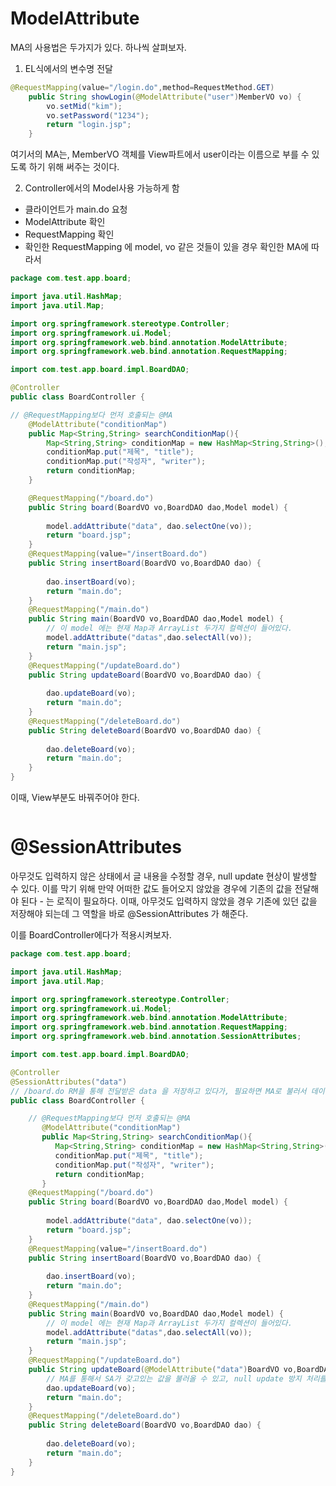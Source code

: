 # ModelAttribute

MA의 사용법은 두가지가 있다. 하나씩 살펴보자. 

1. EL식에서의 변수명 전달 

```java
@RequestMapping(value="/login.do",method=RequestMethod.GET)
	public String showLogin(@ModelAttribute("user")MemberVO vo) {	
		vo.setMid("kim");
		vo.setPassword("1234");
		return "login.jsp";
	}
```
여기서의 MA는, MemberVO 객체를 View파트에서 user이라는 이름으로 부를 수 있도록 하기 위해 써주는 것이다. 

2. Controller에서의 Model사용 가능하게 함 

- 클라이언트가 main.do 요청 
- ModelAttribute 확인
- RequestMapping 확인
- 확인한 RequestMapping 에 model, vo 같은 것들이 있을 경우 확인한 MA에 따라서 

```java
package com.test.app.board;

import java.util.HashMap;
import java.util.Map;

import org.springframework.stereotype.Controller;
import org.springframework.ui.Model;
import org.springframework.web.bind.annotation.ModelAttribute;
import org.springframework.web.bind.annotation.RequestMapping;

import com.test.app.board.impl.BoardDAO;

@Controller
public class BoardController {

// @RequestMapping보다 먼저 호출되는 @MA
    @ModelAttribute("conditionMap")
    public Map<String,String> searchConditionMap(){
        Map<String,String> conditionMap = new HashMap<String,String>();
        conditionMap.put("제목", "title");
        conditionMap.put("작성자", "writer");
        return conditionMap;
    }

	@RequestMapping("/board.do")
	public String board(BoardVO vo,BoardDAO dao,Model model) {
	
		model.addAttribute("data", dao.selectOne(vo));
		return "board.jsp";
	}
	@RequestMapping(value="/insertBoard.do")
	public String insertBoard(BoardVO vo,BoardDAO dao) {
		
		dao.insertBoard(vo);
		return "main.do";
	}
	@RequestMapping("/main.do")
	public String main(BoardVO vo,BoardDAO dao,Model model) {
		// 이 model 에는 현재 Map과 ArrayList 두가지 컬렉션이 들어있다. 
		model.addAttribute("datas",dao.selectAll(vo));
		return "main.jsp";
	}
	@RequestMapping("/updateBoard.do")
	public String updateBoard(BoardVO vo,BoardDAO dao) {
	
		dao.updateBoard(vo);
		return "main.do";
	}
	@RequestMapping("/deleteBoard.do")
	public String deleteBoard(BoardVO vo,BoardDAO dao) {
	
		dao.deleteBoard(vo);
		return "main.do";
	}
}
```

이때, View부분도 바꿔주어야 한다. 
```

```

# @SessionAttributes

아무것도 입력하지 않은 상태에서 글 내용을 수정할 경우, null update 현상이 발생할 수 있다. 이를 막기 위해 만약 어떠한 값도 들어오지 않았을 경우에 기존의 값을 전달해야 된다 - 는 로직이 필요하다. 이때, 아무것도 입력하지 않았을 경우 기존에 있던 값을 저장해야 되는데 그 역할을 바로 @SessionAttributes 가 해준다. 

이를 BoardController에다가 적용시켜보자. 

```java
package com.test.app.board;

import java.util.HashMap;
import java.util.Map;

import org.springframework.stereotype.Controller;
import org.springframework.ui.Model;
import org.springframework.web.bind.annotation.ModelAttribute;
import org.springframework.web.bind.annotation.RequestMapping;
import org.springframework.web.bind.annotation.SessionAttributes;

import com.test.app.board.impl.BoardDAO;

@Controller
@SessionAttributes("data") 
// /board.do RM을 통해 전달받은 data 을 저장하고 있다가, 필요하면 MA로 불러서 데이터를 보내준다. 
public class BoardController {

	// @RequestMapping보다 먼저 호출되는 @MA
	   @ModelAttribute("conditionMap")
	   public Map<String,String> searchConditionMap(){
	      Map<String,String> conditionMap = new HashMap<String,String>();
	      conditionMap.put("제목", "title");
	      conditionMap.put("작성자", "writer");
	      return conditionMap;
	   }
	@RequestMapping("/board.do")
	public String board(BoardVO vo,BoardDAO dao,Model model) {
	
		model.addAttribute("data", dao.selectOne(vo));
		return "board.jsp";
	}
	@RequestMapping(value="/insertBoard.do")
	public String insertBoard(BoardVO vo,BoardDAO dao) {
		
		dao.insertBoard(vo);
		return "main.do";
	}
	@RequestMapping("/main.do")
	public String main(BoardVO vo,BoardDAO dao,Model model) {
		// 이 model 에는 현재 Map과 ArrayList 두가지 컬렉션이 들어있다. 
		model.addAttribute("datas",dao.selectAll(vo));
		return "main.jsp";
	}
	@RequestMapping("/updateBoard.do")
	public String updateBoard(@ModelAttribute("data")BoardVO vo,BoardDAO dao) {
		// MA를 통해서 SA가 갖고있는 값을 불러올 수 있고, null update 방지 처리를 해준다. 
		dao.updateBoard(vo);
		return "main.do";
	}
	@RequestMapping("/deleteBoard.do")
	public String deleteBoard(BoardVO vo,BoardDAO dao) {
	
		dao.deleteBoard(vo);
		return "main.do";
	}
}
```